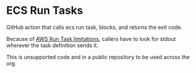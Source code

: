 ECS Run Tasks
===============

GitHub action that calls ecs run task, blocks, and returns the exit code.

Because of [AWS Run Task limitations](https://github.com/aws/containers-roadmap/issues/196),
callers have to look for stdout wherever the task definition sends it. 

This is unsupported code and in a public repository to be used across the org.
